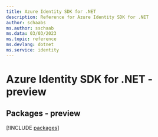 ```yaml
---
title: Azure Identity SDK for .NET
description: Reference for Azure Identity SDK for .NET
author: schaabs
ms.author: sschaab
ms.data: 03/03/2023
ms.topic: reference
ms.devlang: dotnet
ms.service: identity
---
```

# Azure Identity SDK for .NET - preview
## Packages - preview
[!INCLUDE [packages](identity-index.md)]